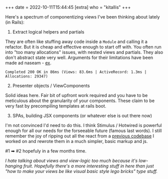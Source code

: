 +++
date = 2022-10-11T15:44:45
[extra]
who = "kitallis"
+++

Here's a spectrum of componentizing views I've been thinking about lately (in Rails):

1. Extract logical helpers and partials

They are often like stuffing away code inside a `Module` and calling it a refactor. But it is cheap and effective enough to start off with. You often run into "too many allocations" issues, with nested views and partials. They also don't abstract state very well. Arguments for their limitations have been made ad naseam - [ex](https://github.com/drapergem/draper).

```text
Completed 200 OK in 86ms (Views: 83.6ms | ActiveRecord: 1.3ms | Allocations: 29347)
```

2. Presenter objects / ViewComponents

Solid ideas here. Fair bit of upfront work required and you have to be meticulous about the granularity of your components. These claim to be very fast by precompiling templates at rails boot.

3. SPAs, building JSX components (or whatever else is out there now)

I'm not convinced I'd need to do this. I think Stimulus / Hotwired is powerful enough for all our needs for the forseeable future (famous last words). I still remember the joy of ripping out all the react from a [previous codebase](https://github.com/simpledotorg/simple-server) I worked on and rewrote them in a much simpler, basic markup and js.

#1 ➡ #2 hopefuly in a few months time.

_I hate talking about views and view-logic too much because it's low-hanging fruit. Hopefully there's a more interesting stuff in here than just "how to make your views be like visual basic style lego bricks" type stuff._
